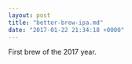 ```yaml
---
layout: post
title: "better-brew-ipa.md"
date: "2017-01-22 21:34:18 +0000"
---
```


First brew of the 2017 year.
